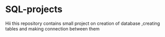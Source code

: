 # SQL-projects
Hii this repository contains small project on creation of database ,creating tables and making connection between them
